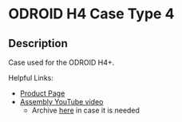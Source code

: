 # ODROID H4 Case Type 4

## Description
Case used for the ODROID H4+.

Helpful Links:
 - [Product Page](https://www.hardkernel.com/shop/odroid-h4-case-type-4/)
 - [Assembly YouTube video](https://www.youtube.com/watch?v=kxi5lZ67P8Y&t=1s)
   - Archive [here](https://drive.google.com/file/d/1QhVsdDhpGE_rjjG_MYXuJCpO2N-yGUUy/view?usp=sharing) in case it is needed